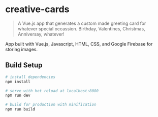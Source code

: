 # creative-cards

> A Vue.js app that generates a custom made greeting card for whatever special occassion. Birthday, Valentines, Christmas, Anniversay, whatever! 

App built with Vue.js, Javascript, HTML, CSS, and Google Firebase for storing images.

## Build Setup

``` bash
# install dependencies
npm install

# serve with hot reload at localhost:8080
npm run dev

# build for production with minification
npm run build
```
